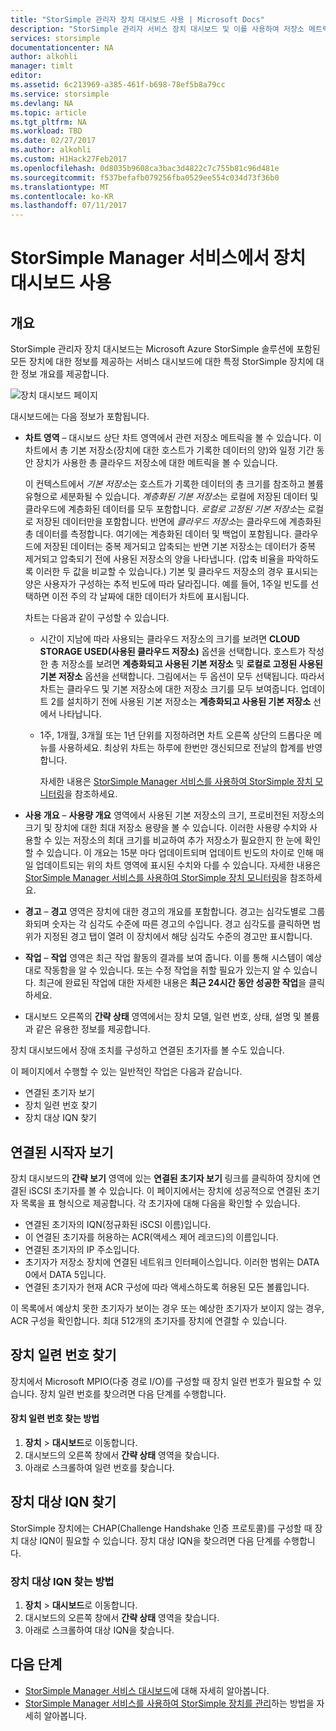 ```yaml
---
title: "StorSimple 관리자 장치 대시보드 사용 | Microsoft Docs"
description: "StorSimple 관리자 서비스 장치 대시보드 및 이를 사용하여 저장소 메트릭 및 연결된 초기자를 보고 일련 번호 및 IQN을 찾는 방법을 설명합니다."
services: storsimple
documentationcenter: NA
author: alkohli
manager: timlt
editor: 
ms.assetid: 6c213969-a385-461f-b698-78ef5b8a79cc
ms.service: storsimple
ms.devlang: NA
ms.topic: article
ms.tgt_pltfrm: NA
ms.workload: TBD
ms.date: 02/27/2017
ms.author: alkohli
ms.custom: H1Hack27Feb2017
ms.openlocfilehash: 0d8035b9608ca3bac3d4822c7c755b81c96d481e
ms.sourcegitcommit: f537befafb079256fba0529ee554c034d73f36b0
ms.translationtype: MT
ms.contentlocale: ko-KR
ms.lasthandoff: 07/11/2017
---
```

# <a name="use-the-device-dashboard-in-storsimple-manager-service"></a>StorSimple Manager 서비스에서 장치 대시보드 사용  

## <a name="overview"></a>개요
StorSimple 관리자 장치 대시보드는 Microsoft Azure StorSimple 솔루션에 포함된 모든 장치에 대한 정보를 제공하는 서비스 대시보드에 대한 특정 StorSimple 장치에 대한 정보 개요를 제공합니다.

![장치 대시보드 페이지](./media/storsimple-device-dashboard/StorSimple_DeviceDashbaord1M.png)

대시보드에는 다음 정보가 포함됩니다.

* **차트 영역** – 대시보드 상단 차트 영역에서 관련 저장소 메트릭을 볼 수 있습니다. 이 차트에서 총 기본 저장소(장치에 대한 호스트가 기록한 데이터의 양)와 일정 기간 동안 장치가 사용한 총 클라우드 저장소에 대한 메트릭을 볼 수 있습니다.
  
     이 컨텍스트에서 *기본 저장소*는 호스트가 기록한 데이터의 총 크기를 참조하고 볼륨 유형으로 세분화될 수 있습니다. *계층화된 기본 저장소*는 로컬에 저장된 데이터 및 클라우드에 계층화된 데이터를 모두 포함합니다. *로컬로 고정된 기본 저장소*는 로컬로 저장된 데이터만을 포함합니다. 반면에 *클라우드 저장소*는 클라우드에 계층화된 총 데이터를 측정합니다. 여기에는 계층화된 데이터 및 백업이 포함됩니다. 클라우드에 저장된 데이터는 중복 제거되고 압축되는 반면 기본 저장소는 데이터가 중복 제거되고 압축되기 전에 사용된 저장소의 양을 나타냅니다. (압축 비율을 파악하도록 이러한 두 값을 비교할 수 있습니다.) 기본 및 클라우드 저장소의 경우 표시되는 양은 사용자가 구성하는 추적 빈도에 따라 달라집니다. 예를 들어, 1주일 빈도를 선택하면 이전 주의 각 날짜에 대한 데이터가 차트에 표시됩니다.
  
     차트는 다음과 같이 구성할 수 있습니다.
  
  * 시간이 지남에 따라 사용되는 클라우드 저장소의 크기를 보려면 **CLOUD STORAGE USED(사용된 클라우드 저장소)** 옵션을 선택합니다. 호스트가 작성한 총 저장소를 보려면 **계층화되고 사용된 기본 저장소** 및 **로컬로 고정된 사용된 기본 저장소** 옵션을 선택합니다. 그림에서는 두 옵션이 모두 선택됩니다. 따라서 차트는 클라우드 및 기본 저장소에 대한 저장소 크기를 모두 보여줍니다. 업데이트 2를 설치하기 전에 사용된 기본 저장소는 **계층화되고 사용된 기본 저장소** 선에서 나타납니다.
  * 1주, 1개월, 3개월 또는 1년 단위를 지정하려면 차트 오른쪽 상단의 드롭다운 메뉴를 사용하세요. 최상위 차트는 하루에 한번만 갱신되므로 전날의 합계를 반영합니다.
    
    자세한 내용은 [StorSimple Manager 서비스를 사용하여 StorSimple 장치 모니터링](storsimple-monitor-device.md)을 참조하세요.
* **사용 개요** – **사용량 개요** 영역에서 사용된 기본 저장소의 크기, 프로비전된 저장소의 크기 및 장치에 대한 최대 저장소 용량을 볼 수 있습니다. 이러한 사용량 수치와 사용할 수 있는 저장소의 최대 크기를 비교하여 추가 저장소가 필요한지 한 눈에 확인할 수 있습니다. 이 개요는 15분 마다 업데이트되며 업데이트 빈도의 차이로 인해 매일 업데이트되는 위의 차트 영역에 표시된 수치와 다를 수 있습니다. 자세한 내용은 [StorSimple Manager 서비스를 사용하여 StorSimple 장치 모니터링](storsimple-monitor-device.md)을 참조하세요.
* **경고** – **경고** 영역은 장치에 대한 경고의 개요를 포함합니다. 경고는 심각도별로 그룹화되며 숫자는 각 심각도 수준에 따른 경고의 수입니다. 경고 심각도를 클릭하면 범위가 지정된 경고 탭이 열려 이 장치에서 해당 심각도 수준의 경고만 표시합니다.
* **작업** – **작업** 영역은 최근 작업 활동의 결과를 보여 줍니다. 이를 통해 시스템이 예상대로 작동함을 알 수 있습니다. 또는 수정 작업을 취할 필요가 있는지 알 수 있습니다. 최근에 완료된 작업에 대한 자세한 내용은 **최근 24시간 동안 성공한 작업**을 클릭하세요.
* 대시보드 오른쪽의 **간략 상태** 영역에서는 장치 모델, 일련 번호, 상태, 설명 및 볼륨과 같은 유용한 정보를 제공합니다.

장치 대시보드에서 장애 조치를 구성하고 연결된 초기자를 볼 수도 있습니다.

이 페이지에서 수행할 수 있는 일반적인 작업은 다음과 같습니다.

* 연결된 초기자 보기
* 장치 일련 번호 찾기
* 장치 대상 IQN 찾기

## <a name="view-connected-initiators"></a>연결된 시작자 보기
장치 대시보드의 **간략 보기** 영역에 있는 **연결된 초기자 보기** 링크를 클릭하여 장치에 연결된 iSCSI 초기자를 볼 수 있습니다. 이 페이지에서는 장치에 성공적으로 연결된 초기자 목록을 표 형식으로 제공합니다. 각 초기자에 대해 다음을 확인할 수 있습니다.

* 연결된 초기자의 IQN(정규화된 iSCSI 이름)입니다.
* 이 연결된 초기자를 허용하는 ACR(액세스 제어 레코드)의 이름입니다.
* 연결된 초기자의 IP 주소입니다.
* 초기자가 저장소 장치에 연결된 네트워크 인터페이스입니다. 이러한 범위는 DATA 0에서 DATA 5입니다.
* 연결된 초기자가 현재 ACR 구성에 따라 액세스하도록 허용된 모든 볼륨입니다.

이 목록에서 예상치 못한 초기자가 보이는 경우 또는 예상한 초기자가 보이지 않는 경우, ACR 구성을 확인합니다. 최대 512개의 초기자를 장치에 연결할 수 있습니다.

## <a name="find-the-device-serial-number"></a>장치 일련 번호 찾기
장치에서 Microsoft MPIO(다중 경로 I/O)를 구성할 때 장치 일련 번호가 필요할 수 있습니다. 장치 일련 번호를 찾으려면 다음 단계를 수행합니다.

#### <a name="to-find-the-device-serial-number"></a>장치 일련 번호 찾는 방법
1. **장치** > **대시보드**로 이동합니다.
2. 대시보드의 오른쪽 창에서 **간략 상태** 영역을 찾습니다.
3. 아래로 스크롤하여 일련 번호를 찾습니다.

## <a name="find-the-device-target-iqn"></a>장치 대상 IQN 찾기
StorSimple 장치에는 CHAP(Challenge Handshake 인증 프로토콜)를 구성할 때 장치 대상 IQN이 필요할 수 있습니다. 장치 대상 IQN을 찾으려면 다음 단계를 수행합니다.

### <a name="to-find-the-device-target-iqn"></a>장치 대상 IQN 찾는 방법
1. **장치** > **대시보드**로 이동합니다.
2. 대시보드의 오른쪽 창에서 **간략 상태** 영역을 찾습니다.
3. 아래로 스크롤하여 대상 IQN을 찾습니다.

## <a name="next-steps"></a>다음 단계
* [StorSimple Manager 서비스 대시보드](storsimple-service-dashboard.md)에 대해 자세히 알아봅니다.
* [StorSimple Manager 서비스를 사용하여 StorSimple 장치를 관리](storsimple-manager-service-administration.md)하는 방법을 자세히 알아봅니다.

